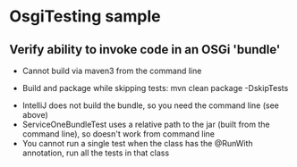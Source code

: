 # OsgiTesting sample
## Verify ability to invoke code in an OSGi 'bundle'

* Cannot build via maven3 from the command line
 + Build and package while skipping tests: mvn clean package -DskipTests
* IntelliJ does not build the bundle, so you need the command line (see above)
* ServiceOneBundleTest uses a relative path to the jar (built from the command line), so doesn't work from command line
* You cannot run a single test when the class has the @RunWith annotation, run all the tests in that class


